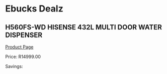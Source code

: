 
# Ebucks Dealz
## H560FS-WD HISENSE 432L MULTI DOOR WATER DISPENSER
[Product Page](https://www.ebucks.com/web/shop/productSelected.do?prodId=1237732488&catId=704986856)

Price: R14999.00

Savings: 


	